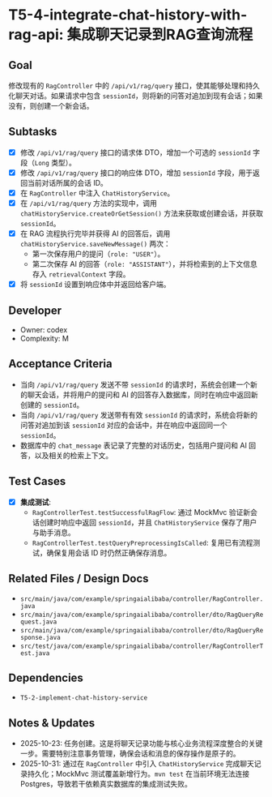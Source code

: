 # T5-4-integrate-chat-history-with-rag-api: 集成聊天记录到RAG查询流程

## Goal
修改现有的 `RagController` 中的 `/api/v1/rag/query` 接口，使其能够处理和持久化聊天对话。如果请求中包含 `sessionId`，则将新的问答对追加到现有会话；如果没有，则创建一个新会话。

## Subtasks
- [x] 修改 `/api/v1/rag/query` 接口的请求体 DTO，增加一个可选的 `sessionId` 字段（`Long` 类型）。
- [x] 修改 `/api/v1/rag/query` 接口的响应体 DTO，增加 `sessionId` 字段，用于返回当前对话所属的会话 ID。
- [x] 在 `RagController` 中注入 `ChatHistoryService`。
- [x] 在 `/api/v1/rag/query` 方法的实现中，调用 `chatHistoryService.createOrGetSession()` 方法来获取或创建会话，并获取 `sessionId`。
- [x] 在 RAG 流程执行完毕并获得 AI 的回答后，调用 `chatHistoryService.saveNewMessage()` 两次：
    - 第一次保存用户的提问（`role: "USER"`）。
    - 第二次保存 AI 的回答（`role: "ASSISTANT"`），并将检索到的上下文信息存入 `retrievalContext` 字段。
- [x] 将 `sessionId` 设置到响应体中并返回给客户端。

## Developer
- Owner: codex
- Complexity: M

## Acceptance Criteria
- 当向 `/api/v1/rag/query` 发送不带 `sessionId` 的请求时，系统会创建一个新的聊天会话，并将用户的提问和 AI 的回答存入数据库，同时在响应中返回新创建的 `sessionId`。
- 当向 `/api/v1/rag/query` 发送带有有效 `sessionId` 的请求时，系统会将新的问答对追加到该 `sessionId` 对应的会话中，并在响应中返回同一个 `sessionId`。
- 数据库中的 `chat_message` 表记录了完整的对话历史，包括用户提问和 AI 回答，以及相关的检索上下文。

## Test Cases
- [x] **集成测试**:
    - `RagControllerTest.testSuccessfulRagFlow`: 通过 MockMvc 验证新会话创建时响应中返回 `sessionId`，并且 `ChatHistoryService` 保存了用户与助手消息。
    - `RagControllerTest.testQueryPreprocessingIsCalled`: 复用已有流程测试，确保复用会话 ID 时仍然正确保存消息。

## Related Files / Design Docs
- `src/main/java/com/example/springaialibaba/controller/RagController.java`
- `src/main/java/com/example/springaialibaba/controller/dto/RagQueryRequest.java`
- `src/main/java/com/example/springaialibaba/controller/dto/RagQueryResponse.java`
- `src/test/java/com/example/springaialibaba/controller/RagControllerTest.java`

## Dependencies
- `T5-2-implement-chat-history-service`

## Notes & Updates
- 2025-10-23: 任务创建。这是将聊天记录功能与核心业务流程深度整合的关键一步。需要特别注意事务管理，确保会话和消息的保存操作是原子的。
- 2025-10-31: 通过在 `RagController` 中引入 `ChatHistoryService` 完成聊天记录持久化；MockMvc 测试覆盖新增行为。`mvn test` 在当前环境无法连接 Postgres，导致若干依赖真实数据库的集成测试失败。

